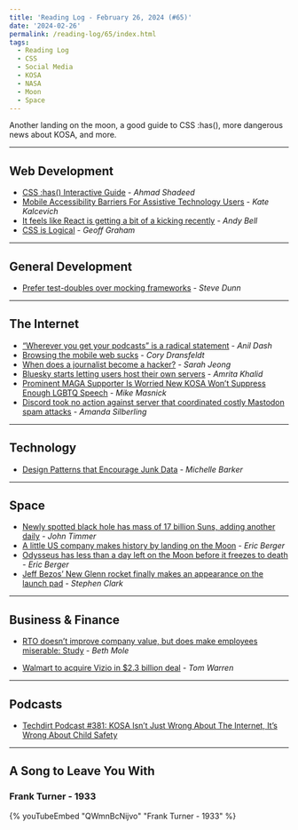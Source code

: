 ```yaml
---
title: 'Reading Log - February 26, 2024 (#65)'
date: '2024-02-26'
permalink: /reading-log/65/index.html
tags:
  - Reading Log
  - CSS
  - Social Media
  - KOSA
  - NASA
  - Moon
  - Space
---
```


Another landing on the moon, a good guide to CSS :has(), more dangerous news about KOSA, and more.
<!-- excerpt -->

---

## Web Development

- [CSS :has() Interactive Guide](https://ishadeed.com/article/css-has-guide/) - *Ahmad Shadeed*
- [Mobile Accessibility Barriers For Assistive Technology Users](https://www.smashingmagazine.com/2024/02/mobile-accessibility-barriers-assistive-technology-users/) - *Kate Kalcevich*
- [It feels like React is getting a bit of a kicking recently](https://piccalil.li/blog/react-is-getting-a-bit-of-a-kicking-recently/) - *Andy Bell*
- [CSS is Logical](https://geoffgraham.me/css-is-logical/) - *Geoff Graham*

---

## General Development

- [Prefer test-doubles over mocking frameworks](https://dunnhq.com/posts/2024/prefer-test-doubles-over-mocking/) - *Steve Dunn*

---

## The Internet

- [“Wherever you get your podcasts” is a radical statement](https://www.anildash.com//2024/02/06/wherever-you-get-podcasts/) - *Anil Dash*
- [Browsing the mobile web sucks](https://coryd.dev/posts/2024/browsing-the-mobile-web-sucks/) - *Cory Dransfeldt*
- [When does a journalist become a hacker?](https://www.theverge.com/2024/2/23/24081656/tim-burke-journalism-hacking-cfaa) - *Sarah Jeong*
- [Bluesky starts letting users host their own servers](https://www.theverge.com/2024/2/22/24080334/bluesky-self-hosting-servers-data-federated) - *Amrita Khalid*
- [Prominent MAGA Supporter Is Worried New KOSA Won’t Suppress Enough LGBTQ Speech](https://www.techdirt.com/2024/02/21/prominent-maga-supporter-is-worried-new-kosa-wont-suppress-enough-lgbtq-speech/) - *Mike Masnick*
- [Discord took no action against server that coordinated costly Mastodon spam attacks](https://techcrunch.com/2024/02/21/discord-took-no-action-against-server-that-coordinated-costly-mastodon-spam-attacks/) - *Amanda Silberling*

---

## Technology

- [Design Patterns that Encourage Junk Data](https://css-irl.info/design-patterns-that-encourage-junk-data/?ref=sidebar) - *Michelle Barker*

---

## Space

- [Newly spotted black hole has mass of 17 billion Suns, adding another daily](https://arstechnica.com/science/2024/02/a-sun-a-day-brightest-quasar-found-yet-is-eating-a-lot/) - *John Timmer*
- [A little US company makes history by landing on the Moon](https://arstechnica.com/space/2024/02/a-little-us-company-makes-history-by-landing-on-the-moon-but-questions-remain/) - *Eric Berger*
- [Odysseus has less than a day left on the Moon before it freezes to death](https://arstechnica.com/space/2024/02/nasa-found-the-private-lander-on-the-moon-but-its-lifetime-is-running-short/) - *Eric Berger*
- [Jeff Bezos’ New Glenn rocket finally makes an appearance on the launch pad](https://arstechnica.com/space/2024/02/big-year-ahead-says-jeff-bezos-as-new-glenn-rocket-rolls-to-launch-pad/) - *Stephen Clark*

---

## Business & Finance

- [RTO doesn’t improve company value, but does make employees miserable: Study](https://arstechnica.com/science/2024/02/rto-doesnt-improve-company-value-but-does-make-employees-miserable-study/) - *Beth Mole*

- [Walmart to acquire Vizio in $2.3 billion deal](https://www.theverge.com/2024/2/20/24078060/walmart-vizio-acquisition-deal) - *Tom Warren*

---

## Podcasts

- [Techdirt Podcast #381: KOSA Isn’t Just Wrong About The Internet, It’s Wrong About Child Safety](https://www.techdirt.com/2024/02/21/techdirt-podcast-episode-381-kosa-isnt-just-wrong-about-the-internet-its-wrong-about-child-safety/)

---

## A Song to Leave You With

### Frank Turner - 1933

{% youTubeEmbed "QWmnBcNijvo" "Frank Turner - 1933" %}

